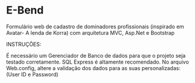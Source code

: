 # E-Bend
Formulário web de cadastro de dominadores profissionais (inspirado em Avatar- A lenda de Korra) com arquitetura MVC, Asp.Net e Bootstrap

INSTRUÇÕES:

É necessário um Gerenciador de Banco de dados para que o projeto seja testado corretamente. SQL Express é altamente recomendado.
No arquivo Web.config, altere a validação dos dados para as suas personalizadas: (User ID e Password)

<connectionStrings>
    <add name="Contexto"
         connectionString="Data Source=.\SQLEXPRESS;Initial Catalog=Aluno;
                          Integrated Security=True;User ID=exemplo;Password=exemplo;
                          Encrypt=False;TrustServerCertificate=False"
         providerName="System.Data.SqlClient"/>
  </connectionStrings>
